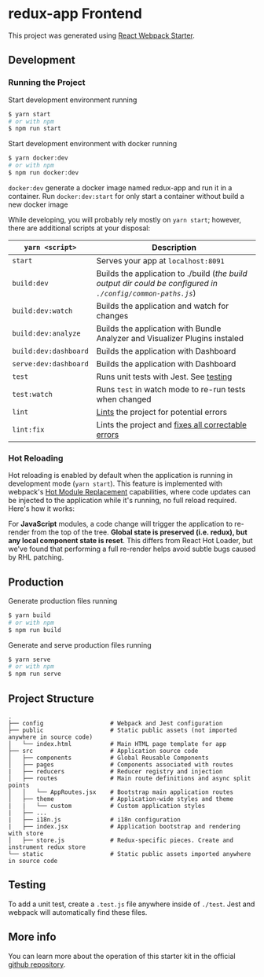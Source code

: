 # redux-app Frontend

This project was generated using [React Webpack Starter](https://github.com/Create-Node-App/create-react-webpack-app).

## Development

### Running the Project

Start development environment running

```sh
$ yarn start
# or with npm
$ npm run start
```

Start development environment with docker running

```sh
$ yarn docker:dev
# or with npm
$ npm run docker:dev
```

`docker:dev` generate a docker image named redux-app and run it in a container. Run `docker:dev:start` for only start a container without build a new docker image

While developing, you will probably rely mostly on `yarn start`; however, there are additional scripts at your disposal:

| `yarn <script>`       | Description                                                                                                             |
| --------------------- | ----------------------------------------------------------------------------------------------------------------------- |
| `start`               | Serves your app at `localhost:8091`                                                                                     |
| `build:dev`           | Builds the application to ./build (_the build output dir could be configured in `./config/common-paths.js`_)            |
| `build:dev:watch`     | Builds the application and watch for changes                                                                            |
| `build:dev:analyze`   | Builds the application with Bundle Analyzer and Visualizer Plugins instaled                                             |
| `build:dev:dashboard` | Builds the application with Dashboard                                                                                   |
| `serve:dev:dashboard` | Builds the application with Dashboard                                                                                   |
| `test`                | Runs unit tests with Jest. See [testing](#testing)                                                                      |
| `test:watch`          | Runs `test` in watch mode to re-run tests when changed                                                                  |
| `lint`                | [Lints](http://stackoverflow.com/questions/8503559/what-is-linting) the project for potential errors                    |
| `lint:fix`            | Lints the project and [fixes all correctable errors](http://eslint.org/docs/user-guide/command-line-interface.html#fix) |

### Hot Reloading

Hot reloading is enabled by default when the application is running in development mode (`yarn start`). This feature is implemented with webpack's [Hot Module Replacement](https://webpack.github.io/docs/hot-module-replacement.html) capabilities, where code updates can be injected to the application while it's running, no full reload required. Here's how it works:

For **JavaScript** modules, a code change will trigger the application to re-render from the top of the tree. **Global state is preserved (i.e. redux), but any local component state is reset**. This differs from React Hot Loader, but we've found that performing a full re-render helps avoid subtle bugs caused by RHL patching.

## Production

Generate production files running

```sh
$ yarn build
# or with npm
$ npm run build
```

Generate and serve production files running

```sh
$ yarn serve
# or with npm
$ npm run serve
```

## Project Structure

```
.
├── config                   # Webpack and Jest configuration
├── public                   # Static public assets (not imported anywhere in source code)
│   └── index.html           # Main HTML page template for app
├── src                      # Application source code
│   ├── components           # Global Reusable Components
│   ├── pages                # Components associated with routes
|   ├── reducers             # Reducer registry and injection
│   ├── routes               # Main route definitions and async split points
│   │   └── AppRoutes.jsx    # Bootstrap main application routes
│   ├── theme                # Application-wide styles and theme
|   |   └── custom           # Custom application styles
|   ├── ...
|   ├── i18n.js              # i18n configuration
|   ├── index.jsx            # Application bootstrap and rendering with store
│   ├── store.js             # Redux-specific pieces. Create and instrument redux store
└── static                   # Static public assets imported anywhere in source code
```

## Testing

To add a unit test, create a `.test.js` file anywhere inside of `./test`. Jest and webpack will automatically find these files.

## More info

You can learn more about the operation of this starter kit in the official [github repository](https://github.com/Create-Node-App/create-react-webpack-app).
